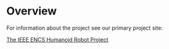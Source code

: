 Overview
========

For information about the project see our primary project site:

<a href="http://sites.ieee.org/encs-humanoid/">The IEEE ENCS Humanoid Robot Project</a>

